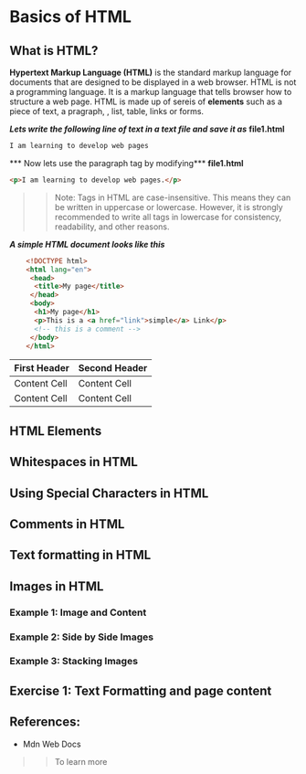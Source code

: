 # Basics of HTML
## What is HTML?
**Hypertext Markup Language (HTML)** is the standard markup language for documents that are designed to be displayed in a web browser. HTML is not a programming language. It is a markup language that tells browser how to structure a web page. HTML is made up of sereis of **elements** such as a piece of text, a pragraph, , list, table, links or forms.

***Lets write the following line of text in a text file and save it as*** **file1.html** 

```html
I am learning to develop web pages
```

*** Now lets use the paragraph tag by modifying*** **file1.html**
```html
<p>I am learning to develop web pages.</p>
```

>> Note: Tags in HTML are case-insensitive. This means they can be written in uppercase or lowercase. However, it is strongly recommended to write all tags in lowercase for consistency, readability, and other reasons.

***A simple HTML document looks like this***
```html
    <!DOCTYPE html>
    <html lang="en">
     <head>
      <title>My page</title>
     </head>
     <body>
      <h1>My page</h1>
      <p>This is a <a href="link">simple</a> Link</p>
      <!-- this is a comment -->
     </body>
    </html>
```   

| First Header  | Second Header |
| ------------- | ------------- |
| Content Cell  | Content Cell  |
| Content Cell  | Content Cell  |


## HTML Elements

## Whitespaces in HTML

## Using Special Characters in HTML

## Comments in HTML

## Text formatting in HTML

## Images in HTML

### Example 1: Image and Content

### Example 2: Side by Side Images

### Example 3: Stacking Images

## Exercise 1: Text Formatting and page content

## References: 
- Mdn Web Docs 

>> To learn more

